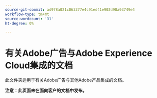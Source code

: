 ```yaml
---
source-git-commit: ad978a021c063377e4c91ed41e902d98a03749e4
workflow-type: tm+mt
source-wordcount: '31'
ht-degree: 0%

---
```

# 有关Adobe广告与Adobe Experience Cloud集成的文档

此文件夹适用于有关Adobe广告与其他Adobe产品集成的文档。

**注意：此页面未在面向客户的文档中发布。**

